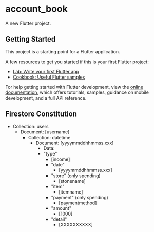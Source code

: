 # account_book

A new Flutter project.

## Getting Started

This project is a starting point for a Flutter application.

A few resources to get you started if this is your first Flutter project:

- [Lab: Write your first Flutter app](https://docs.flutter.dev/get-started/codelab)
- [Cookbook: Useful Flutter samples](https://docs.flutter.dev/cookbook)

For help getting started with Flutter development, view the
[online documentation](https://docs.flutter.dev/), which offers tutorials,
samples, guidance on mobile development, and a full API reference.

## Firestore Constitution

- Collection: users
  - Document: [username]
    - Collection: datetime
      - Document: [yyyymmddhhmmss.xxx]
        - Data:
        - "type"
          - [income]
          - "date"
            - [yyyymmddhhmmss.xxx]
          - "store" (only spending)
            - [stonename]
          - "item"
            - [itemname]
          - "payment" (only spending)
            - [paymentmethod]
          - "amount"
            - [1000]
          - "detail"
            - [XXXXXXXXXX]
